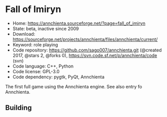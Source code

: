 # Fall of Imiryn

- Home: https://annchienta.sourceforge.net/?page=fall_of_imiryn
- State: beta, inactive since 2009
- Download: https://sourceforge.net/projects/annchienta/files/annchienta/current/
- Keyword: role playing
- Code repository: https://github.com/sago007/annchienta.git (@created 2017, @stars 2, @forks 0), https://svn.code.sf.net/p/annchienta/code (svn)
- Code language: C++, Python
- Code license: GPL-3.0
- Code dependency: pygtk, PyQt, Annchienta

The first full game using the Annchienta engine.
See also entry fo Annchienta.

## Building
